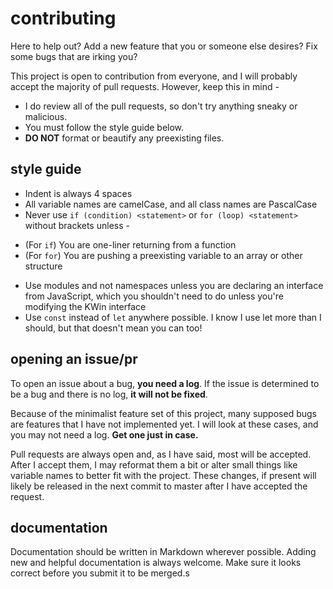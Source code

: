 # contributing

Here to help out? Add a new feature that you or someone else desires? Fix some bugs that are irking you?

This project is open to contribution from everyone, and I will probably accept the majority of pull requests. However, keep this in mind -
* I do review all of the pull requests, so don't try anything sneaky or malicious.
* You must follow the style guide below.
* **DO NOT** format or beautify any preexisting files.

## style guide
* Indent is always 4 spaces
* All variable names are camelCase, and all class names are PascalCase
* Never use `if (condition) <statement>` or `for (loop) <statement>` without brackets unless -
 - (For `if`) You are one-liner returning from a function
 - (For `for`) You are pushing a preexisting variable to an array or other structure
* Use modules and not namespaces unless you are declaring an interface from JavaScript, which you shouldn't need to do unless you're modifying the KWin interface
* Use `const` instead of `let` anywhere possible. I know I use let more than I should, but that doesn't mean you can too!

## opening an issue/pr
To open an issue about a bug, **you need a log**. If the issue is determined to be a bug and there is no log, **it will not be fixed**.

Because of the minimalist feature set of this project, many supposed bugs are features that I have not implemented yet. I will look at these cases, and you may not need a log. **Get one just in case.**

Pull requests are always open and, as I have said, most will be accepted. After I accept them, I may reformat them a bit or alter small things like variable names to better fit with the project. These changes, if present will likely be released in the next commit to master after I have accepted the request.

## documentation
Documentation should be written in Markdown wherever possible. Adding new and helpful documentation is always welcome. Make sure it looks correct before you submit it to be merged.s
